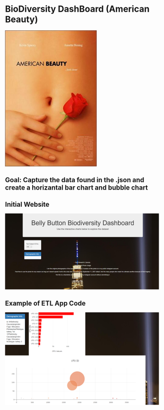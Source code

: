# BioDiversity DashBoard (American Beauty)

![AmeriocanBeauty](images/AmericanBeauty.jpg)

## Goal: Capture the data found in the .json and create a horizantal bar chart and bubble chart

## Initial Website
![1st Page](images/initPage.png)

## Example of ETL App Code
![1576](images/1576.png)




